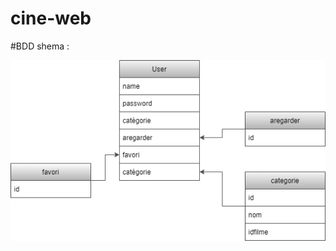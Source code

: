 # cine-web
#BDD shema : 

<p align="center">
  <img src="https://github.com/Kaunogan/cine-web/blob/main/SrcReadme/cine-web-bdd.drawio%20(1).png" width="600" >
</p>
